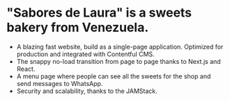 # "Sabores de Laura" is a sweets bakery from Venezuela. 

* A blazing fast website, build as a single-page application. Optimized for production and integrated with Contentful CMS.
* The snappy no-load transition from page to page thanks to Next.js and React.
* A menu page where people can see all the sweets for the shop and send messages to WhatsApp.
* Security and scalability, thanks to the JAMStack.
